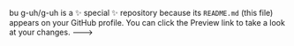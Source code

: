 bu
g-uh/g-uh is a ✨ special ✨ repository because its `README.md` (this file) appears on your GitHub profile.
You can click the Preview link to take a look at your changes.
--->
